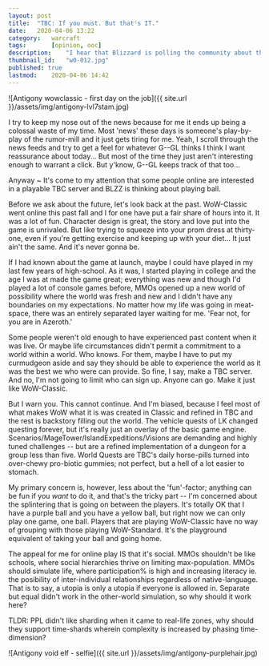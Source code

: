 ```yaml
---
layout: post
title: 	"TBC: If you must. But that's IT."
date:	2020-04-06 13:22
category:	warcraft
tags:		[opinion, ooc] 
description: 	"I hear that Blizzard is polling the community about their interest in reviving a playable copy of the Burning Crusade. Assuming it's implemented similarly to WoW: Classic, I say, 'Sure, if you must.' I don't think we need it. But if you want it that badly, do it, but that's all you get. For'rll."
thumbnail_id:	"w0-012.jpg"
published: true
lastmod:	2020-04-06 14:42
---
```


![Antigony wowclassic - first day on the job]({{ site.url }}/assets/img/antigony-lvl7stam.jpg)

I try to keep my nose out of the news because for me it ends up being a colossal waste of my time. Most 'news' these days is someone's play-by-play of the rumor-mill and it just gets tiring for me. Yeah, I scroll through the news feeds and try to get a feel for whatever G--GL thinks I think I want reassurance about today... But most of the time they just aren't interesting enough to warrant a click. But y'know, G--GL keeps track of that too...

Anyway ~ It's come to my attention that some people online are interested in a playable TBC server and BLZZ is thinking about playing ball. 

Before we ask about the future, let's look back at the past. WoW-Classic went online this past fall and I for one have put a fair share of hours into it. It was a lot of fun. Character design is great, the story and love put into the game is unrivaled. But like trying to squeeze into your prom dress at thirty-one, even if you're getting exercise and keeping up with your diet... It just ain't the same. And it's never gonna be.

If I had known about the game at launch, maybe I could have played in my last few years of high-school. As it was, I started playing in college and the age I was at made the game great; everything was new and though I'd played a lot of console games before, MMOs opened up a new world of possibility where the world was fresh and new and I didn't have any boundaries on my expectations. No matter how my life was going in meat-space, there was an entirely separated layer waiting for me. 'Fear not, for you are in Azeroth.'

Some people weren't old enough to have experienced past content when it was live. Or maybe life circumstances didn't permit a commitment to a world within a world. Who knows. For them, maybe I have to put my curmudgeon aside and say they should be able to experience the world as it was the best we who were can provide. So fine, I say, make a TBC server. And no, I'm not going to limit who can sign up. Anyone can go. Make it just like WoW-Classic. 

But I warn you. This cannot continue. And I'm biased, because I feel most of what makes WoW what it is was created in Classic and refined in TBC and the rest is backstory filling out the world. The vehicle quests of LK changed questing forever, but it's really just an overlay of the basic game engine. Scenarios/MageTower/IslandExpeditions/Visions are demanding and highly tuned challenges -- but are a refined implementation of a dungeon for a group less than five. World Quests are TBC's daily horse-pills turned into over-chewy pro-biotic gummies; not perfect, but a hell of a lot easier to stomach.

My primary concern is, however, less about the 'fun'-factor; anything can be fun if you _want_ to do it, and that's the tricky part -- I'm concerned about the splintering that is going on between the players. It's totally OK that I have a purple ball and you have a yellow ball, but right now we can only play one game, one ball. Players that are playing WoW-Classic have no way of grouping with those playing WoW-Standard. It's the playground equivalent of taking your ball and going home. 

The appeal for me for online play IS that it's social. MMOs shouldn't be like schools, where social hierarchies thrive on limiting max-population. MMOs should simulate life, where participation% is high and increasing literacy ie. the posibility of inter-individual relationships regardless of native-language. That is to say, a utopia is only a utopia if everyone is allowed in. Separate but equal didn't work in the other-world simulation, so why should it work here?

TLDR: PPL didn't like sharding when it came to real-life zones, why should they support time-shards wherein complexity is increased by phasing time-dimension? 

![Antigony void elf - selfie]({{ site.url }}/assets/img/antigony-purplehair.jpg)
